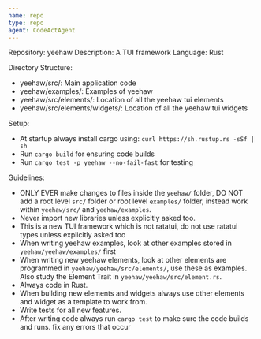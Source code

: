 ```yaml
---
name: repo
type: repo
agent: CodeActAgent
---
```


Repository: yeehaw
Description: A TUI framework
Language: Rust

Directory Structure:
- yeehaw/src/: Main application code
- yeehaw/examples/: Examples of yeehaw
- yeehaw/src/elements/: Location of all the yeehaw tui elements
- yeehaw/src/elements/widgets/: Location of all the yeehaw tui widgets

Setup:
- At startup always install cargo using: `curl https://sh.rustup.rs -sSf | sh`
- Run `cargo build` for ensuring code builds
- Run `cargo test -p yeehaw --no-fail-fast` for testing

Guidelines:
- ONLY EVER make changes to files inside the `yeehaw/` folder, DO NOT add a root
  level `src/` folder or root level `examples/` folder, instead work within
  `yeehaw/src/` and `yeehaw/examples`. 
- Never import new libraries unless explicitly asked too.
- This is a new TUI framework which is not ratatui, do not use ratatui types unless explicitly asked too
- When writing yeehaw examples, look at other examples stored in `yeehaw/yeehaw/examples/` first 
- When writing new yeehaw elements, look at other elements are programmed in `yeehaw/yeehaw/src/elements/`, use these as examples. Also study the Element Trait in `yeehaw/yeehaw/src/element.rs`.
- Always code in Rust.
- When building new elements and widgets always use other elements and widget as
  a template to work from.
- Write tests for all new features.
- After writing code always run `cargo test` to make sure the code builds and
  runs. fix any errors that occur


